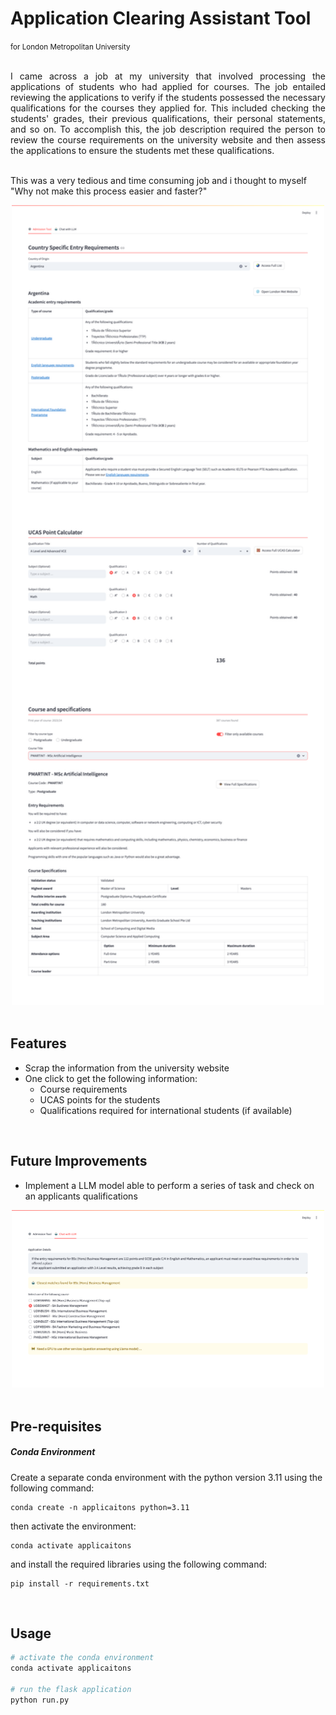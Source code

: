 # Application Clearing Assistant Tool

<small>for London Metropolitan University</small>

<br/>


<div style="text-align: justify">
I came across a job at my university that involved processing the applications of students who had applied for courses. The job entailed reviewing the applications to verify if the students possessed the necessary qualifications for the courses they applied for. This included checking the students' grades, their previous qualifications, their personal statements, and so on. To accomplish this, the job description required the person to review the course requirements on the university website and then assess the applications to ensure the students met these qualifications.</div><br/>

This was a very tedious and time consuming job and i thought to myself "Why not make this process easier and faster?"
<br/>

<div align=center>
 <img src="./images/homepage.png" width=500 >
</div>

<br/>

## Features

- Scrap the information from the university website
- One click to get the following information:
  - Course requirements
  - UCAS points for the students
  - Qualifications required for international students (if available)

<br/>

## Future Improvements

- Implement a LLM model able to perform a series of task and check on an applicants qualifications
  <br/>

<div align=center>
 <img src="./images/llmpage.png" width=500 >
</div>

<br/>

## Pre-requisites

##### Conda Environment

Create a separate conda environment with the python version 3.11 using the following command:

```
conda create -n applicaitons python=3.11
```

then activate the environment:

```
conda activate applicaitons
```

and install the required libraries using the following command:

```
pip install -r requirements.txt
```

<br/>

## Usage

```bash
# activate the conda environment
conda activate applicaitons

# run the flask application
python run.py
```